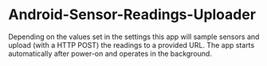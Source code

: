 # Android-Sensor-Readings-Uploader

Depending on the values set in the settings this app will sample sensors and upload (with a HTTP POST) the readings to a provided URL. The app starts automatically after power-on and operates in the background.
